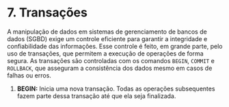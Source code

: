 # 7. Transações

A manipulação de dados em sistemas de gerenciamento de bancos de dados (SGBD) exige um controle eficiente para garantir a integridade e confiabilidade das informações. Esse controle é feito, em grande parte, pelo uso de transações, que permitem a execução de operações de forma segura. As transações são controladas com os comandos `BEGIN`, `COMMIT` e `ROLLBACK`, que asseguram a consistência dos dados mesmo em casos de falhas ou erros.

1. **BEGIN:** Inicia uma nova transação. Todas as operações subsequentes fazem parte dessa transação até que ela seja finalizada.